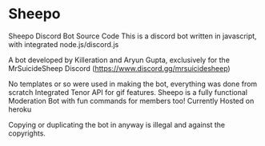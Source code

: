 # Sheepo
Sheepo Discord Bot Source Code
This is a discord bot written in javascript, with integrated node.js/discord.js

A bot developed by Killeration and Aryun Gupta, exclusively for the MrSuicideSheep Discord (https://www.discord.gg/mrsuicidesheep)

No templates or so were used in making the bot, everything was done from scratch
Integrated Tenor API for gif features.
Sheepo is a fully functional Moderation Bot with 
fun commands for members too!
Currently Hosted on heroku

Copying or duplicating the bot in anyway is illegal and against the copyrights.
